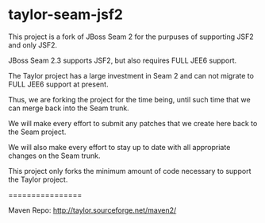 taylor-seam-jsf2
================

This project is a fork of JBoss Seam 2 for the purpuses of supporting JSF2 and only JSF2.

JBoss Seam 2.3 supports JSF2, but also requires FULL JEE6 support.

The Taylor project has a large investment in Seam 2 and can not migrate to FULL JEE6 support at present.

Thus, we are forking the project for the time being, until such time that we can merge back into the Seam trunk.

We will make every effort to submit any patches that we create here back to the Seam project.

We will also make every effort to stay up to date with all appropriate changes on the Seam trunk.

This project only forks the minimum amount of code necessary to support the Taylor project.

================

Maven Repo: http://taylor.sourceforge.net/maven2/
